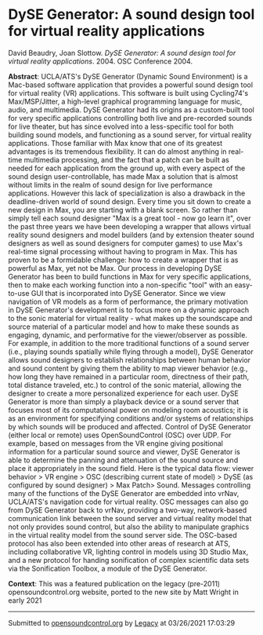 # DySE Generator: A sound design tool for virtual reality applications

David Beaudry, Joan Slottow. *DySE Generator: A sound design tool for virtual reality applications*. 2004.  OSC Conference 2004. 

**Abstract**: UCLA/ATS's DySE Generator (Dynamic Sound Environment) is a Mac-based software application that provides a powerful sound design tool for virtual reality (VR) applications. This software is built using Cycling74's Max/MSP/Jitter, a high-level graphical programming language for music, audio, and multimedia. DySE Generator had its origins as a custom-built tool for very specific applications controlling both live and pre-recorded sounds for live theater, but has since evolved into a less-specific tool for both building sound models, and functioning as a sound server, for virtual reality applications. Those familiar with Max know that one of its greatest advantages is its tremendous flexibility. It can do almost anything in real-time multimedia processing, and the fact that a patch can be built as needed for each application from the ground up, with every aspect of the sound design user-controllable, has made Max a solution that is almost without limits in the realm of sound design for live performance applications. However this lack of specialization is also a drawback in the deadline-driven world of sound design. Every time you sit down to create a new design in Max, you are starting with a blank screen. So rather than simply tell each sound designer "Max is a great tool - now go learn it", over the past three years we have been developing a wrapper that allows virtual reality sound designers and model builders (and by extension theater sound designers as well as sound designers for computer games) to use Max's real-time signal processing without having to program in Max. This has proven to be a formidable challenge: how to create a wrapper that is as powerful as Max, yet not be Max. Our process in developing DySE Generator has been to build functions in Max for very specific applications, then to make each working function into a non-specific "tool" with an easy-to-use GUI that is incorporated into DySE Generator. Since we view navigation of VR models as a form of performance, the primary motivation in DySE Generator's development is to focus more on a dynamic approach to the sonic material for virtual reality - what makes up the soundscape and source material of a particular model and how to make these sounds as engaging, dynamic, and performative for the viewer/observer as possible. For example, in addition to the more traditional functions of a sound server (i.e., playing sounds spatially while flying through a model), DySE Generator allows sound designers to establish relationships between human behavior and sound content by giving them the ability to map viewer behavior (e.g., how long they have remained in a particular room, directness of their path, total distance traveled, etc.) to control of the sonic material, allowing the designer to create a more personalized experience for each user. DySE Generator is more than simply a playback device or a sound server that focuses most of its computational power on modeling room acoustics; it is as an environment for specifying conditions and/or systems of relationships by which sounds will be produced and affected. Control of DySE Generator (either local or remote) uses OpenSoundControl (OSC) over UDP. For example, based on messages from the VR engine giving positional information for a particular sound source and viewer, DySE Generator is able to determine the panning and attenuation of the sound source and place it appropriately in the sound field. Here is the typical data flow: viewer behavior > VR engine > OSC (describing current state of model) > DySE (as configured by sound designer) > Max Patch> Sound. Messages controlling many of the functions of the DySE Generator are embedded into vrNav, UCLA/ATS's navigation code for virtual reality. OSC messages can also go from DySE Generator back to vrNav, providing a two-way, network-based communication link between the sound server and virtual reality model that not only provides sound control, but also the ability to manipulate graphics in the virtual reality model from the sound server side. The OSC-based protocol has also been extended into other areas of research at ATS, including collaborative VR, lighting control in models using 3D Studio Max, and a new protocol for handing sonification of complex scientific data sets via the Sonification Toolbox, a module of the DySE Generator.

**Context**: This was a featured publication on the legacy (pre-2011) opensoundcontrol.org website, ported to the new site by Matt Wright in early 2021

---
Submitted to [opensoundcontrol.org](https://opensoundcontrol.org) by [Legacy](https://web.archive.org) at 03/26/2021 17:03:29
